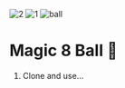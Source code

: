 ![2](https://user-images.githubusercontent.com/83778936/128623913-accf2cd8-3880-46d8-b46b-3591ac02710f.png)
![1](https://user-images.githubusercontent.com/83778936/128623944-00addc30-42e1-4c5a-96bf-9cfadab6d643.png)
![ball](https://user-images.githubusercontent.com/83778936/128623838-a923584a-14c5-460e-b9a9-df397b0bc7c1.gif)

# Magic 8 Ball 🎱

1. Clone and use...
